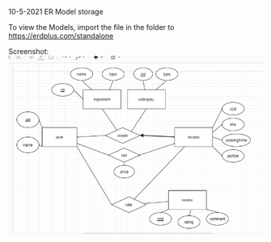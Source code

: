10-5-2021
ER Model storage

To view the Models, import the file in the folder to https://erdplus.com/standalone

Screenshot:
![alt text](https://github.com/hongjie003/ER-Model-Group/blob/main/ER-Model-Pic.PNG)
